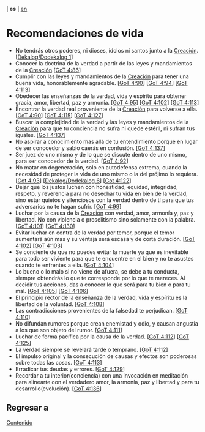 | **es** | [en](../english/life-recommendations.md) 

# Recomendaciones de vida

- No tendrás otros poderes, ni dioses, ídolos ni santos junto a la [Creación](./definiciones.md/#creacion). [[Dekalog/Dodekalog 1](./referencias.md/#DD)]
- Conocer la doctrina de la verdad a partir de las leyes y mandamientos de la [Creación](./definiciones.md/#creacion).[[GoT 4:86](./referencias.md/#GoT)]
- Cumplir con las leyes y mandamientos de la [Creación](./definiciones.md/#creacion) para tener una buena vida, honorablemente agradable. [[GoT 4:90](./referencias.md/#GoT)] [[GoT 4:94](./referencias.md/#GoT)] [[GoT 4:113](./referencias.md/#GoT)]
- Obedecer las enseñanzas de la verdad, vida y espíritu para obtener gracia, amor, libertad, paz y armonía. [[GoT 4:95](./referencias.md/#GoT)] [[GoT 4:102](./referencias.md/#GoT)] [[GoT 4:113](./referencias.md/#GoT)]
- Encontrar la verdad real proveniente de la [Creación](./definiciones.md/#creacion) para volverse a ella. [[GoT 4:90](./referencias.md/#GoT)] [[GoT 4:115](./referencias.md/#GoT)] [[GoT 4:127](./referencias.md/#GoT)]
- Buscar la complejidad de la verdad y las leyes y mandamientos de la [Creación](./definiciones.md/#creacion) para que tu conciencia no sufra ni quede estéril, ni sufran tus iguales. [[GoT 4:137](./referencias.md/#GoT)]
- No aspirar a conocimiento mas allá de tu entendimiento porque en lugar de ser conocedor y sabio caerás en confusión. [[GoT 4:137](./referencias.md/#GoT)]
- Ser juez de uno mismo y de lo que se discute dentro de uno mismo, para ser conocedor de la verdad. [[GoT 4:92](./referencias.md/#GoT)]
- No matar en degeneración, solo en autodefensa extrema, cuando la necesidad de proteger la vida de uno mismo o la del prójimo lo requiera. [[Got 4:93](./referencias.md/#GoT)] [[Dekalog/Dodekalog 6](./referencias.md/#DD)] [[Got 4:122](./referencias.md/#GoT)] 
- Dejar que los justos luchen con honestidad, equidad, integridad, respeto, y reverencia para no desechar tu vida en bien de la verdad, sino estar quietos y silenciosos con la verdad dentro de tí para que tus adversarios no te hagan sufrir. [[GoT 4:99](./referencias.md/#GoT)]
- Luchar por la causa de la [Creación](./definiciones.md/#creacion) con verdad, amor, armonía y, paz y libertad. No con violencia o proselitismo sino solamente con la palabra. [[GoT 4:101](./referencias.md/#GoT)] [[GoT 4:130](./referencias.md/#GoT)]
- Evitar luchar en contra de la verdad por temor, porque el temor aumentará aún mas y su ventaja será escasa y de corta duración. [[GoT 4:102](./referencias.md/#GoT)] [[GoT 4:103](./referencias.md/#GoT)]
- Se conciente de que no puedes evitar la muerte ya que es inevitable para todo ser viviente para que te encuentre en el bien y no te asustes cuando te enfrentes a ella. [[GoT 4:104](./referencias.md/#GoT)]
- Lo bueno o lo malo si no viene de afuera, se debe a tu conducta, siempre obtendrás lo que te corresponde por lo que te mereces. Al decidir tus acciones, das a conocer lo que será para tu bien o para tu mal. [[GoT 4:105](./referencias.md/#GoT)] [[GoT 4:106](./referencias.md/#GoT)]
- El principio rector de la enseñanza de la verdad, vida y espíritu es la libertad de la voluntad. [[GoT 4:108](./referencias.md/#GoT)]
- Las contradicciones provenientes de la falsedad te perjudican. [[GoT 4:110](./referencias.md/#GoT)]
- No difundan rumores porque crean enemistad y odio, y causan angustia a los que son objeto del rumor. [[GoT 4:111](./referencias.md/#GoT)] 
- Luchar de forma pacífica por la causa de la verdad. [[GoT 4:112](./referencias.md/#GoT)] [[GoT 4:125](./referencias.md/#GoT)]
- La verdad siempre se revelará tarde o temprano. [[GoT 4:112](./referencias.md/#GoT)]
- El impulso original y la consecución de causas y efectos son poderosas sobre todas las cosas. [[GoT 4:113](./referencias.md/#GoT)]
- Erradicar tus deudas y errores. [[GoT 4:129](./referencias.md/#GoT)]
- Recordar a tu interior(conciencia) con una invocación en meditación para alinearte con el verdadero amor, la armonía, paz y libertad y para tu desarrollo(evolución). [[GoT 4:136](./referencias.md/#GoT)]
 
 
## Regresar a

[Contenido](./contenido.md)
